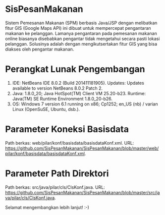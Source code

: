 # SisPesanMakanan
Sistem Pemesanan Makanan (SPM) berbasis Java/JSP dengan melibatkan fitur GIS (Google Maps API) ini dibuat untuk mempercepat pengantaran makanan ke pelanggan. Lamanya pengantaran pada pemesanan makanan online biasanya disebabkan pengantar tidak mengetahui secara pasti lokasi pelanggan. Solusinya adalah dengan mengikutsertakan fitur GIS yang bisa diakses oleh pengantar makanan.

# Perangkat Lunak Pengembangan
1. IDE: NetBeans IDE 8.0.2 (Build 201411181905). Updates: Updates available to version NetBeans 8.0.2 Patch 2.
2. Java: 1.8.0_20; Java HotSpot(TM) Client VM 25.20-b23. Runtime: Java(TM) SE Runtime Environment 1.8.0_20-b26.
3. OS: Windows 7 version 6.1 running on x86; Cp1252; en_US (nb) / varian Linux (OpenSuSE, Ubuntu, dsb.).

# Parameter Koneksi Basisdata
Path berkas: web/pilar/konf/basisdata/basisdataKonf.xml.
URL: https://github.com/SisPesanMakanan/SisPesanMakanan/blob/master/web/pilar/konf/basisdata/basisdataKonf.xml.

# Parameter Path Direktori
Path berkas: src/java/pilar/cls/ClsKonf.java.
URL: https://github.com/SisPesanMakanan/SisPesanMakanan/blob/master/src/java/pilar/cls/ClsKonf.java.

Selamat mengembangkan lebih lanjut! :-)
